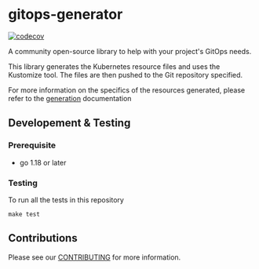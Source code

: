 # gitops-generator

[![codecov](https://codecov.io/gh/redhat-developer/gitops-generator/branch/main/graph/badge.svg)](https://codecov.io/gh/redhat-developer/gitops-generator)

A community open-source library to help with your project's GitOps needs.

This library generates the Kubernetes resource files and uses the Kustomize tool. The files are then pushed to the Git repository specified.

For more information on the specifics of the resources generated, please refer to the [generation](./docs/generation.md) documentation

## Developement & Testing

### Prerequisite
- go 1.18 or later

### Testing

To run all the tests in this repository

```
make test
```

## Contributions

Please see our [CONTRIBUTING](./CONTRIBUTING.md) for more information.
